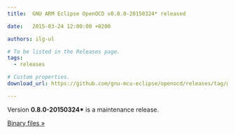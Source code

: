 ```yaml
---
title:  GNU ARM Eclipse OpenOCD v0.8.0-20150324* released

date:   2015-03-24 12:00:00 +0200

authors: ilg-ul

# To be listed in the Releases page.
tags:
  - releases

# Custom properties.
download_url: https://github.com/gnu-mcu-eclipse/openocd/releases/tag/gae-0.8.0-20150324/

---
```


Version **0.8.0-20150324\*** is a maintenance release.

<!-- truncate -->

<a href={frontMatter.download_url}>Binary files »</a>

